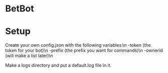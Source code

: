 # BetBot
# Setup
Create your own config.json with the following variables:\n
-token (the token for your bot)\n
-prefix (the prefix you want for commands)\n
-ownerid (will make a list later)\n

Make a logs directory and put a default.log file in it.
